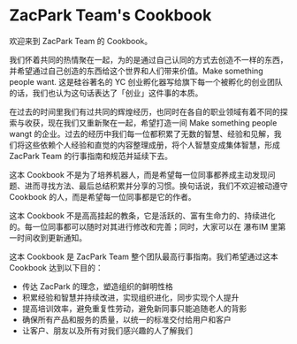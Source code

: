 # ZacPark Team's Cookbook

欢迎来到 ZacPark Team 的 Cookbook。

我们怀着共同的热情聚在一起，为的是通过自己认同的方式去创造不一样的东西，并希望通过自己创造的东西给这个世界和人们带来价值。Make something people want. 这是硅谷著名的 YC 创业孵化器写给旗下每一个被孵化的创业团队的话，我们也认为这句话表达了「创业」这件事的本质。

在过去的时间里我们有过共同的辉煌经历，也同时在各自的职业领域有着不同的探索与收获，现在我们又重新聚在一起，希望打造一间 Make something people wangt 的企业。过去的经历中我们每一位都积累了无数的智慧、经验和见解，我们将这些依赖个人经验和直觉的内容整理成册，将个人智慧变成集体智慧，形成 ZacPark Team 的行事指南和规范并延续下去。

这本 Cookbook 不是为了培养机器人，而是希望每一位同事都养成主动发现问题、进而寻找方法、最后总结积累并分享的习惯。换句话说，我们不欢迎被动遵守 Cookbook 的人，而是希望每一位同事都是它的作者。

这本 Cookbook 不是高高挂起的教条，它是活跃的、富有生命力的、持续进化的。每一位同事都可以随时对其进行修改和完善；同时，大家可以在 瀑布IM 里第一时间收到更新通知。

这本 Cookbook 是 ZacPark Team 整个团队最高行事指南。我们希望通过这本 Cookbook 达到以下目的：

- 传达 ZacPark 的理念，塑造组织的鲜明性格
- 积累经验和智慧并持续改进，实现组织进化，同步实现个人提升
- 提高培训效率，避免重复性劳动，避免新同事只能追随老人的背影
- 确保所有产品和服务的质量，以统一的标准交付给用户和客户
- 让客户、朋友以及所有对我们感兴趣的人了解我们